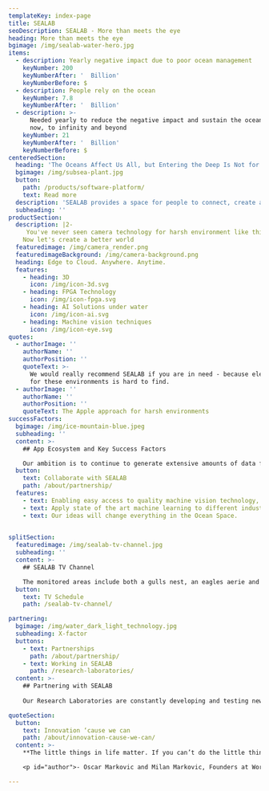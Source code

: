 ```yaml
---
templateKey: index-page
title: SEALAB
seoDescription: SEALAB - More than meets the eye
heading: More than meets the eye
bgimage: /img/sealab-water-hero.jpg
items:
  - description: Yearly negative impact due to poor ocean management
    keyNumber: 200
    keyNumberAfter: '  Billion'
    keyNumberBefore: $
  - description: People rely on the ocean
    keyNumber: 7.8
    keyNumberAfter: '  Billion'
  - description: >-
      Needed yearly to reduce the negative impact and sustain the ocean from
      now, to infinity and beyond
    keyNumber: 21
    keyNumberAfter: '  Billion'
    keyNumberBefore: $
centeredSection:
  heading: 'The Oceans Affect Us All, but Entering the Deep Is Not for Everyone'
  bgimage: /img/subsea-plant.jpg
  button:
    path: /products/software-platform/
    text: Read more
  description: 'SEALAB provides a space for people to connect, create and communicate'
  subheading: ''
productSection:
  description: |2-
     You've never seen camera technology for harsh environment like this. 
    Now let's create a better world
  featuredimage: /img/camera_render.png
  featuredimageBackground: /img/camera-background.png
  heading: Edge to Cloud. Anywhere. Anytime.
  features:
    - heading: 3D
      icon: /img/icon-3d.svg
    - heading: FPGA Technology
      icon: /img/icon-fpga.svg
    - heading: AI Solutions under water
      icon: /img/icon-ai.svg
    - heading: Machine vision techniques
      icon: /img/icon-eye.svg
quotes:
  - authorImage: ''
    authorName: ''
    authorPosition: ''
    quoteText: >-
      We would really recommend SEALAB if you are in need - because electronics
      for these environments is hard to find.
  - authorImage: ''
    authorName: ''
    authorPosition: ''
    quoteText: The Apple approach for harsh environments
successFactors:
  bgimage: /img/ice-mountain-blue.jpeg
  subheading: ''
  content: >-
    ## App Ecosystem and Key Success Factors

    Our ambition is to continue to generate extensive amounts of data from the ocean and scale up our App community. Not only collecting images and data but collecting the right data. Only in this way will smart and effective apps and AI solutions be created.
  button:
    text: Collaborate with SEALAB
    path: /about/partnership/
  features:
    - text: Enabling easy access to quality machine vision technology, images, expertise and support
    - text: Apply state of the art machine learning to different industries.
    - text: Our ideas will change everything in the Ocean Space.

    
splitSection:
  featuredimage: /img/sealab-tv-channel.jpg
  subheading: ''
  content: >-
    ## SEALAB TV Channel

    The monitored areas include both a gulls nest, an eagles aerie and our own custom built lobster shelter. The goal for this project is simply to satisfy our own curiosity and to provide the inhabitants of Gjæsingen island with a new way to enjoy their local environment.
  button: 
    text: TV Schedule
    path: /sealab-tv-channel/

partnering:
  bgimage: /img/water_dark_light_technology.jpg
  subheading: X-factor
  buttons:
    - text: Partnerships
      path: /about/partnership/
    - text: Working in SEALAB
      path: /research-laboratories/
  content: >-
    ## Partnering with SEALAB
    
    Our Research Laboratories are constantly developing and testing new technological solutions. SEALAB’s DNA is very strong when we talk about creativity and different ways of thinking. We need more Rockstars on the team. If you have X-factor and what is needed – launch your career at SEALAB.

quoteSection:
  button: 
    text: Innovation ‘cause we can
    path: /about/innovation-cause-we-can/
  content: >-
    **The little things in life matter. If you can’t do the little things right, you’ll never be able to do the big things right.**

    <p id="author">- Oscar Markovic and Milan Markovic, Founders at Work</p>

---
```


